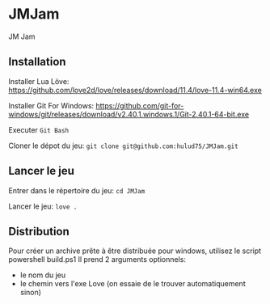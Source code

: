 # JMJam
JM Jam

## Installation

Installer Lua Löve:
https://github.com/love2d/love/releases/download/11.4/love-11.4-win64.exe

Installer Git For Windows:
https://github.com/git-for-windows/git/releases/download/v2.40.1.windows.1/Git-2.40.1-64-bit.exe

Executer `Git Bash`

Cloner le dépot du jeu:
`git clone git@github.com:hulud75/JMJam.git`

## Lancer le jeu

Entrer dans le répertoire du jeu:
`cd JMJam`

Lancer le jeu:
`love .`

## Distribution

Pour créer un archive prête à être distribuée pour windows, utilisez le script powershell build.ps1
Il prend 2 arguments optionnels:
- le nom du jeu
- le chemin vers l'exe Love (on essaie de le trouver automatiquement sinon)
